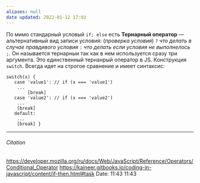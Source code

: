 ```yaml
---
aliases: null
date updated: 2022-01-12 17:03
---
```


По мимо стандарный условый `if; else` есть **Тернарный оператор** — альтернативный вид записи условия: (_проверка условия_) `?` _что делать в случае правдивого условия_ `:` _что делать если условия не выполнелось_ `;`. Он называется тернарныи так как в нем используется сразу три аргумента. Это единственный тернанрый оператор в JS.
Конструкция `switch`. Всегда идет на строгое сравнение и имеет синтаксис:

```
switch(x) {
   case 'value1': // if (x === 'value1') 
   	...
		[break] 
   case 'value2': // if (x === 'value2')
   	... 
   	[break] 
   default: 
   	...
   	[break] }
```

---

###### Citation

<https://developer.mozilla.org/ru/docs/Web/JavaScript/Reference/Operators/Conditional_Operator>
<https://kaineer.gitbooks.io/coding-in-javascript/content/if-then.html#task>
Date: 11:43 11:43
